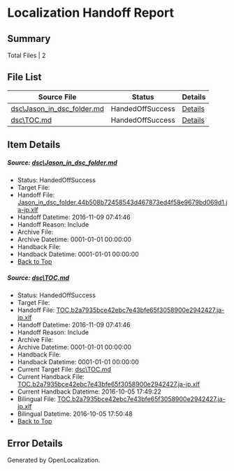 # <a name='report-top'></a> Localization Handoff Report

## Summary
 Total Files | 2

## File List
 Source File | Status | Details 
 ----------- | ------ | ------- 
 [dsc\Jason_in_dsc_folder.md](https://github.com/OpenLocalizationOrg/PowerShell-Docs/blob/565fa792c0ec30d9c35536b25d6336c905f7af66/dsc/Jason_in_dsc_folder.md) | HandedOffSuccess | [Details](#05c43e68978034622fab8e2b0c8bab1291130a8338)
 [dsc\TOC.md](https://github.com/OpenLocalizationOrg/PowerShell-Docs/blob/a03b2266c1279c4c6d6297d4917ecbffad6b9f92/dsc/TOC.md) | HandedOffSuccess | [Details](#1191c9c796a820af4e4e7bea32b5ebe07d0465ca105)

## Item Details
##### <a name='05c43e68978034622fab8e2b0c8bab1291130a8338'></a> Source: [dsc\Jason_in_dsc_folder.md](https://github.com/OpenLocalizationOrg/PowerShell-Docs/blob/565fa792c0ec30d9c35536b25d6336c905f7af66/dsc/Jason_in_dsc_folder.md)
* Status: HandedOffSuccess
* Target File: 
* Handoff File: [Jason_in_dsc_folder.44b508b72458543d467873ed4f58e9679bd069d1.ja-jp.xlf](https://github.com/OpenLocalizationOrg/PowerShell-Docs.handoff/blob/103fd2c988b7576e4315a08e14830453c760fe3f/ol-handoff/OpenLocalizationOrg/PowerShell-Docs.ja-jp/master/Jason_in_dsc_folder.44b508b72458543d467873ed4f58e9679bd069d1.ja-jp.xlf)
* Handoff Datetime: 2016-11-09 07:41:46
* Handoff Reason: Include
* Archive File: 
* Archive Datetime: 0001-01-01 00:00:00
* Handback File: 
* Handback Datetime: 0001-01-01 00:00:00
* [Back to Top](#report-top)

##### <a name='1191c9c796a820af4e4e7bea32b5ebe07d0465ca105'></a> Source: [dsc\TOC.md](https://github.com/OpenLocalizationOrg/PowerShell-Docs/blob/a03b2266c1279c4c6d6297d4917ecbffad6b9f92/dsc/TOC.md)
* Status: HandedOffSuccess
* Target File: 
* Handoff File: [TOC.b2a7935bce42ebc7e43bfe65f3058900e2942427.ja-jp.xlf](https://github.com/OpenLocalizationOrg/PowerShell-Docs.handoff/blob/103fd2c988b7576e4315a08e14830453c760fe3f/ol-handoff/OpenLocalizationOrg/PowerShell-Docs.ja-jp/master/TOC.b2a7935bce42ebc7e43bfe65f3058900e2942427.ja-jp.xlf)
* Handoff Datetime: 2016-11-09 07:41:46
* Handoff Reason: Include
* Archive File: 
* Archive Datetime: 0001-01-01 00:00:00
* Handback File: 
* Handback Datetime: 0001-01-01 00:00:00
* Current Target File: [dsc\TOC.md](https://github.com/OpenLocalizationOrg/PowerShell-Docs.ja-jp/blob/7673d6e7e5c4fc11f1f329c3060f3d7ac53b8db9/dsc/TOC.md)
* Current Handback File: [TOC.b2a7935bce42ebc7e43bfe65f3058900e2942427.ja-jp.xlf](https://github.com/OpenLocalizationOrg/PowerShell-Docs.handback/blob/f8a2be8bd75e46796a0c4194444412cbc426f02a/ol-handback/OpenLocalizationOrg/PowerShell-Docs.ja-jp/master/TOC.b2a7935bce42ebc7e43bfe65f3058900e2942427.ja-jp.xlf)
* Current Handback Datetime: 2016-10-05 17:49:22
* Bilingual File: [TOC.b2a7935bce42ebc7e43bfe65f3058900e2942427.ja-jp.xlf](https://github.com/OpenLocalizationOrg/PowerShell-Docs.handback/blob/f8a2be8bd75e46796a0c4194444412cbc426f02a/ol-handback/OpenLocalizationOrg/PowerShell-Docs.ja-jp/master/TOC.b2a7935bce42ebc7e43bfe65f3058900e2942427.ja-jp.xlf)
* Bilingual Datetime: 2016-10-05 17:50:48
* [Back to Top](#report-top)


## Error Details

Generated by OpenLocalization.
